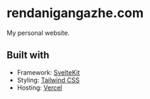 # rendanigangazhe.com

My personal website.

## Built with

- Framework: [SvelteKit](https://kit.svelte.dev/)
- Styling: [Tailwind CSS](https://tailwindcss.com/)
- Hosting: [Vercel](https://vercel.com/)
